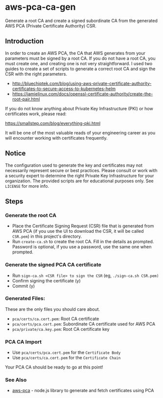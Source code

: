 # aws-pca-ca-gen

Generate a root CA and create a signed subordinate CA from the generated AWS PCA (Private Certificate Authority) CSR.

## Introduction

In order to create an AWS PCA, the CA that AWS generates from your parameters must be signed by a root CA. If you do not
have a root CA, you must create one, and creating one is not very straightforward. I used two guides to create a set of
scripts to generate a correct root CA and sign the CSR with the right parameters.

- http://bluechiptek.com/blog/using-aws-private-certificate-authority-certificates-to-secure-access-to-kubernetes-helm
- https://jamielinux.com/docs/openssl-certificate-authority/create-the-root-pair.html

If you do not know anything about Private Key Infrastructure (PKI) or how certificates work, please read:

https://smallstep.com/blog/everything-pki.html

It will be one of the most valuable reads of your engineering career as you will encounter working with certificates frequently.

## Notice

The configuration used to generate the key and certificates may not necessarily represent secure or best practices.
Please consult or work with a security expert to determine the right Private Key Infrastructure for your organization.
The provided scripts are for educational purposes only. See `LICENSE` for more info.

## Steps

### Generate the root CA

- Place the Certificate Signing Request (CSR) file that is generated from AWS PCA (if you use the UI to download the
CSR, it will be called `CSR.pem`) in this project's directory.
- Run `create-ca.sh` to create the root CA. Fill in the details as prompted. Password is optional,
if you use a password, use the same one when prompted.

### Generate the signed PCA CA certificate

- Run `sign-ca.sh <CSR file> to sign the CSR` (eg, `./sign-ca.sh CSR.pem)`
- Confirm signing the certificate (y)
- Commit (y)

### Generated Files:

These are the only files you should care about.

- `pca/certs/ca.cert.pem`: Root CA certificate
- `pca/certs/pca.cert.pem`: Subordinate CA certificate used for AWS PCA
- `pca/private/ca.key.pem`: Root CA certificate key

### PCA CA Import

- Use `pca/certs/pca.cert.pem` for the `Certificate Body`
- Use `pca/certs/ca.cert.pem` for the `Certificate Chain`

Your PCA CA should be ready to go at this point!

### See Also

- [aws-pca](https://www.npmjs.com/package/aws-pca) - node.js library to generate and fetch certificates using PCA

